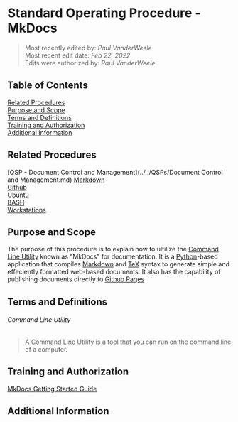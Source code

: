 # Standard Operating Procedure - MkDocs

>Most recently edited by: *Paul VanderWeele*  
>Most recent edit date: *Feb 22, 2022*  
>Edits were authorized by: *Paul VanderWeele*  

## Table of Contents

[Related Procedures](#related-procedures)  
[Purpose and Scope](#purpose-and-scope)  
[Terms and Definitions](#terms-and-definitions)  
[Training and Authorization](#training-and-authorization)  
[Additional Information](#additional-information)  

## Related Procedures

[QSP - Document Control and Management](../../QSPs/Document Control and Management.md)
[Markdown](./Markdown.md)  
[Github](./Github.md)  
[Ubuntu](./Ubuntu.md)  
[BASH](./BASH.md)  
[Workstations](./Workstations.md)

## Purpose and Scope

The purpose of this procedure is to explain how to ultilize the [Command Line Utility](#command-line-utility) known as "MkDocs" for documentation. It is a [Python](./Python.md)-based application that compiles [Markdown](./Markdown.md) and [TeX](./TeX.md) syntax to generate simple and effeciently formatted web-based documents. It also has the capability of publishing documents directly to [Github Pages](./Github.md)

## Terms and Definitions

###### Command Line Utility

> A Command Line Utility is a tool that you can run on the command line of a computer.

## Training and Authorization

[MkDocs Getting Started Guide](https://www.mkdocs.org/getting-started/)

## Additional Information
